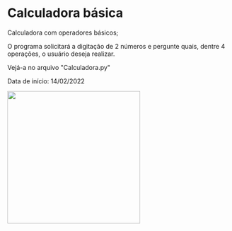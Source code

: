 # Calculadora básica
Calculadora com operadores básicos;

O programa solicitará a digitação de 2 números e pergunte quais, dentre 4 operações, o usuário deseja realizar.

Vejá-a no arquivo "Calculadora.py"

Data de início: 14/02/2022

<div align="top_right">
<img src="https://user-images.githubusercontent.com/92998253/153972644-f6a69a6c-8af5-4a00-8304-fa351a08bd1d.jpeg" width="300px" />
</div>
